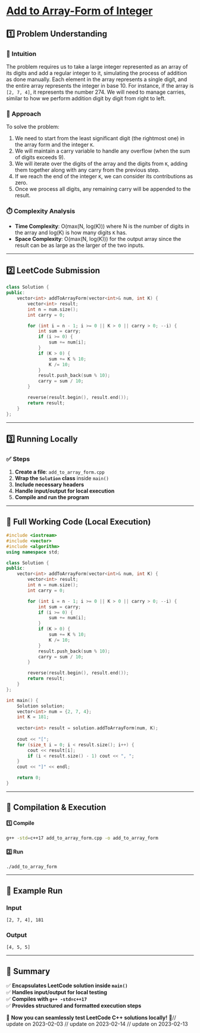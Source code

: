 # **[Add to Array-Form of Integer](https://leetcode.com/problems/add-to-array-form-of-integer/description/)**  

## **1️⃣ Problem Understanding**  
### **📌 Intuition**  
The problem requires us to take a large integer represented as an array of its digits and add a regular integer to it, simulating the process of addition as done manually. Each element in the array represents a single digit, and the entire array represents the integer in base 10. For instance, if the array is `[2, 7, 4]`, it represents the number 274. We will need to manage carries, similar to how we perform addition digit by digit from right to left.

### **🚀 Approach**  
To solve the problem:
1. We need to start from the least significant digit (the rightmost one) in the array form and the integer `K`.
2. We will maintain a carry variable to handle any overflow (when the sum of digits exceeds 9).
3. We will iterate over the digits of the array and the digits from `K`, adding them together along with any carry from the previous step.
4. If we reach the end of the integer `K`, we can consider its contributions as zero.
5. Once we process all digits, any remaining carry will be appended to the result.

### **⏱️ Complexity Analysis**  
- **Time Complexity**: O(max(N, log(K))) where N is the number of digits in the array and log(K) is how many digits `K` has.
- **Space Complexity**: O(max(N, log(K))) for the output array since the result can be as large as the larger of the two inputs.

---  

## **2️⃣ LeetCode Submission**  
```cpp
class Solution {
public:
    vector<int> addToArrayForm(vector<int>& num, int K) {
        vector<int> result;
        int n = num.size();
        int carry = 0;

        for (int i = n - 1; i >= 0 || K > 0 || carry > 0; --i) {
            int sum = carry;
            if (i >= 0) {
                sum += num[i];
            }
            if (K > 0) {
                sum += K % 10;
                K /= 10;
            }
            result.push_back(sum % 10);
            carry = sum / 10;
        }

        reverse(result.begin(), result.end());
        return result;
    }
};  
```  

---  

## **3️⃣ Running Locally**  
### **✅ Steps**  
1. **Create a file**: `add_to_array_form.cpp`  
2. **Wrap the `Solution` class** inside `main()`  
3. **Include necessary headers**  
4. **Handle input/output for local execution**  
5. **Compile and run the program**  

---  

## **📝 Full Working Code (Local Execution)**  
```cpp
#include <iostream>
#include <vector>
#include <algorithm>
using namespace std;

class Solution {
public:
    vector<int> addToArrayForm(vector<int>& num, int K) {
        vector<int> result;
        int n = num.size();
        int carry = 0;

        for (int i = n - 1; i >= 0 || K > 0 || carry > 0; --i) {
            int sum = carry;
            if (i >= 0) {
                sum += num[i];
            }
            if (K > 0) {
                sum += K % 10;
                K /= 10;
            }
            result.push_back(sum % 10);
            carry = sum / 10;
        }

        reverse(result.begin(), result.end());
        return result;
    }
};

int main() {
    Solution solution;
    vector<int> num = {2, 7, 4};
    int K = 181;
    
    vector<int> result = solution.addToArrayForm(num, K);
    
    cout << "[";
    for (size_t i = 0; i < result.size(); i++) {
        cout << result[i];
        if (i < result.size() - 1) cout << ", ";
    }
    cout << "]" << endl;

    return 0;
}  
```  

---  

## **🔧 Compilation & Execution**  
#### **1️⃣ Compile**  
```bash
g++ -std=c++17 add_to_array_form.cpp -o add_to_array_form
```  

#### **2️⃣ Run**  
```bash
./add_to_array_form
```  

---  

## **🎯 Example Run**  
### **Input**  
```
[2, 7, 4], 181
```  
### **Output**  
```
[4, 5, 5]
```  

---  

## **📌 Summary**  
✅ **Encapsulates LeetCode solution inside `main()`**  
✅ **Handles input/output for local testing**  
✅ **Compiles with `g++ -std=c++17`**  
✅ **Provides structured and formatted execution steps**  

🚀 **Now you can seamlessly test LeetCode C++ solutions locally!** 🚀// update on 2023-02-03
// update on 2023-02-14
// update on 2023-02-13
